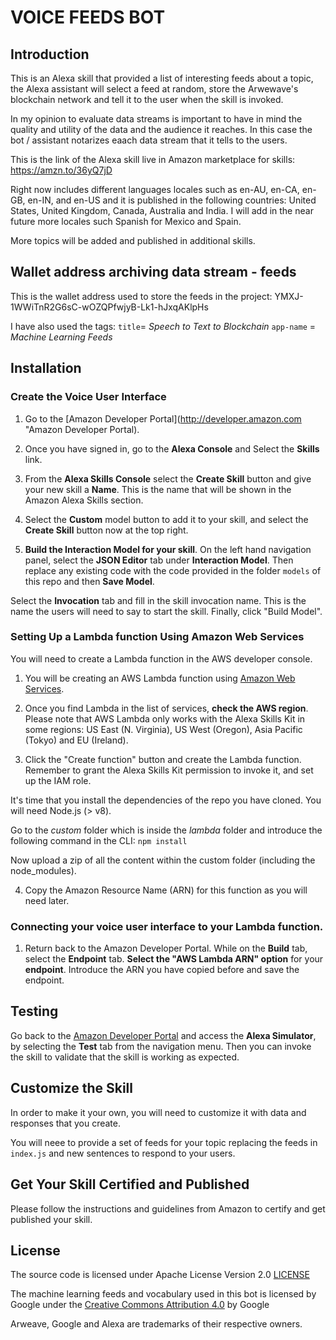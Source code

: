 # VOICE FEEDS BOT

## Introduction

This is an Alexa skill that provided a list of interesting feeds about a topic, the Alexa assistant will select a feed at random, store the Arwewave's blockchain network and tell it to the user when the skill is invoked.

In my opinion to evaluate data streams is important to have in mind the quality and utility of the data and the audience it reaches. In this case the bot / assistant notarizes eaach data stream that it tells to the users.

This is the link of the Alexa skill live in Amazon marketplace for skills:
https://amzn.to/36yQ7jD

Right now includes different languages locales such as en-AU, en-CA, en-GB, en-IN, and en-US and it is published in the following countries: United States, United Kingdom, Canada, Australia and India.
I will add in the near future more locales such Spanish for Mexico and Spain.

More topics will be added and published in additional skills.

## Wallet address archiving data stream - feeds
This is the wallet address used to store the feeds in the project:
YMXJ-1WWiTnR2G6sC-wOZQPfwjyB-Lk1-hJxqAKlpHs

I have also used the tags:
`title`= _Speech to Text to Blockchain_
`app-name` = _Machine Learning Feeds_



## Installation

### Create the Voice User Interface

1. Go to the [Amazon Developer Portal](http://developer.amazon.com "Amazon Developer Portal).

2. Once you have signed in, go to the **Alexa Console** and Select the **Skills** link.

3. From the **Alexa Skills Console** select the **Create Skill** button and give your new skill a **Name**.
This is the name that will be shown in the Amazon Alexa Skills section.

4. Select the **Custom** model button to add it to your skill, and select the **Create Skill** button now at the top right.

5. **Build the Interaction Model for your skill**.
On the left hand navigation panel, select the **JSON Editor** tab under **Interaction Model**.
Then replace any existing code with the code provided in the folder `models` of this repo and then **Save Model**.

Select the **Invocation** tab and fill in the skill invocation name. 
This is the name the users will need to say to start the skill. Finally, click "Build Model".


### Setting Up a Lambda function Using Amazon Web Services
You will need to create a Lambda function in the AWS developer console.
1. You will be creating an AWS Lambda function using [Amazon Web Services](http://aws.amazon.com "Amazon Web Services").

2. Once you find Lambda in the list of services, **check the AWS region**. 
Please note that AWS Lambda only works with the Alexa Skills Kit in some regions: US East (N. Virginia), US West (Oregon), Asia Pacific (Tokyo)  and EU (Ireland).

3. Click the "Create function" button and create the Lambda function.
Remember to grant the Alexa Skills Kit permission to invoke it, and set up the IAM role. 

It's time that you install the dependencies of the repo you have cloned. 
You will need Node.js (> v8).

Go to the _custom_ folder which is inside the _lambda_ folder and introduce the following command in the CLI:
`npm install`

Now upload a zip of all the content within the custom folder (including the node_modules).

4. Copy the Amazon Resource Name (ARN) for this function as you will need later.


### Connecting your voice user interface to your Lambda function.

1. Return back to the Amazon Developer Portal.
While on the **Build** tab, select the **Endpoint** tab.
**Select the "AWS Lambda ARN" option** for your **endpoint**. 
Introduce the ARN you have copied before and save the endpoint.


## Testing 

Go back to the [Amazon Developer Portal](https://developer.amazon.com "Amazon Developer Portal") and access the **Alexa Simulator**, by selecting the **Test** tab from the navigation menu. 
Then you can invoke the skill to validate that the skill is working as expected.


## Customize the Skill

In order to make it your own, you will need to customize it with data and responses that you create.

You will neee to provide a set of feeds for your topic replacing the feeds in `index.js` and new sentences to respond to your users.

## Get Your Skill Certified and Published

Please follow the instructions and guidelines from Amazon to certify and get published your skill.

## License
The source code is licensed under Apache License Version 2.0
[LICENSE](https://github.com/isabelgeek/voice-feeds-bot/blob/master/LICENSE "LICENSE")

The machine learning feeds and vocabulary used in this bot is licensed by Google under the [Creative Commons Attribution 4.0](https://creativecommons.org/licenses/by/4.0/ "Creative Commons Atribution 4.0 License") by Google

Arweave, Google and Alexa are trademarks of their respective owners.


